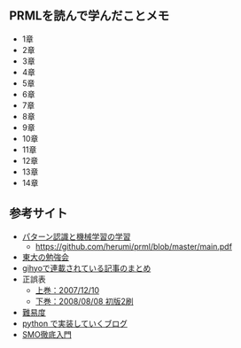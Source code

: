 ## PRMLを読んで学んだことメモ

- 1章
- 2章
- 3章
- 4章
- 5章
- 6章
- 7章
- 8章
- 9章
- 10章
- 11章
- 12章
- 13章
- 14章

## 参考サイト

- [パターン認識と機械学習の学習](https://github.com/herumi/prml)
   - https://github.com/herumi/prml/blob/master/main.pdf
- [東大の勉強会](http://bin.t.u-tokyo.ac.jp/prml2009/)
- [gihyoで連載されている記事のまとめ](http://d.hatena.ne.jp/n_shuyo/20130725/prml)
- 正誤表
   - [上巻：2007/12/10](http://ibisforest.org/index.php?PRML%2Ferrata1#zc066a9e)
   - [下巻：2008/08/08 初版2刷](http://ibisforest.org/index.php?PRML%2Ferrata1#zc066a9e)
- [難易度](http://ibisforest.org/index.php?PRML%2Fcourse)
- [python で実装していくブログ](http://aidiary.hatenablog.com/entry/20100829/1283068351)
- [SMO徹底入門](http://www.slideshare.net/sleepy_yoshi/smo-svm)
